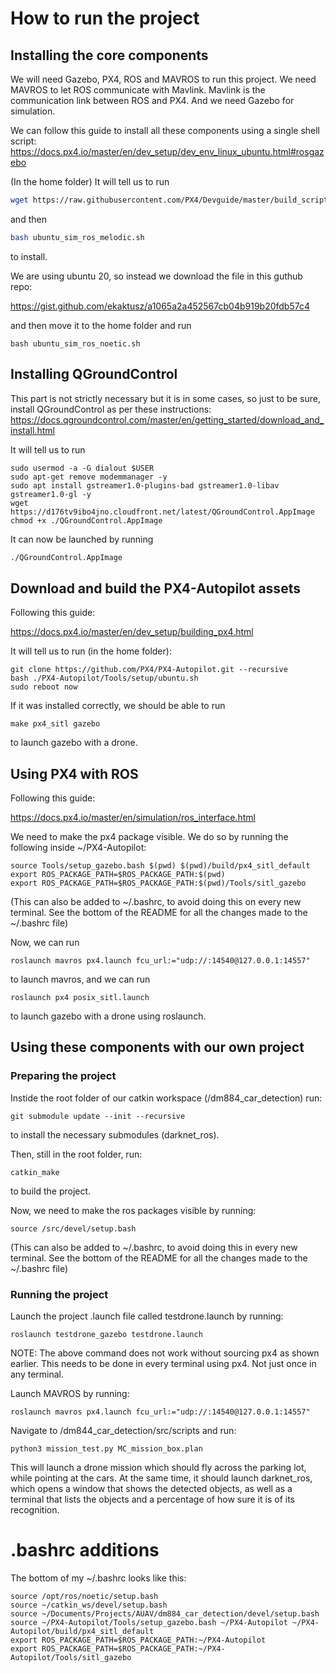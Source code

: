 # How to run the project

## Installing the core components
We will need Gazebo, PX4, ROS and MAVROS to run this project. 
We need MAVROS to let ROS communicate with Mavlink. Mavlink is the communication link between ROS and PX4. And we need Gazebo for simulation. 

We can follow this guide to install all these components using a single shell script: 
https://docs.px4.io/master/en/dev_setup/dev_env_linux_ubuntu.html#rosgazebo

(In the home folder) It will tell us to run

```bash
wget https://raw.githubusercontent.com/PX4/Devguide/master/build_scripts/ubuntu_sim_ros_melodic.sh
```

and then

```bash
bash ubuntu_sim_ros_melodic.sh
```

to install.

We are using ubuntu 20, so instead we download the file in this guthub repo:

https://gist.github.com/ekaktusz/a1065a2a452567cb04b919b20fdb57c4

and then move it to the home folder and run
```
bash ubuntu_sim_ros_noetic.sh
```


## Installing QGroundControl
This part is not strictly necessary but it is in some cases, so just to be sure, install QGroundControl as per these instructions:
https://docs.qgroundcontrol.com/master/en/getting_started/download_and_install.html

It will tell us to run
```
sudo usermod -a -G dialout $USER
sudo apt-get remove modemmanager -y
sudo apt install gstreamer1.0-plugins-bad gstreamer1.0-libav gstreamer1.0-gl -y
wget https://d176tv9ibo4jno.cloudfront.net/latest/QGroundControl.AppImage
chmod +x ./QGroundControl.AppImage
```

It can now be launched by running
```bash
./QGroundControl.AppImage
``` 

## Download and build the PX4-Autopilot assets
Following this guide:

https://docs.px4.io/master/en/dev_setup/building_px4.html

It will tell us to run (in the home folder):
```
git clone https://github.com/PX4/PX4-Autopilot.git --recursive
bash ./PX4-Autopilot/Tools/setup/ubuntu.sh
sudo reboot now
```

If it was installed correctly, we should be able to run 
```
make px4_sitl gazebo
```
to launch gazebo with a drone.

## Using PX4 with ROS
Following this guide:

https://docs.px4.io/master/en/simulation/ros_interface.html

We need to make the px4 package visible. We do so by running the following inside ~/PX4-Autopilot:
```
source Tools/setup_gazebo.bash $(pwd) $(pwd)/build/px4_sitl_default
export ROS_PACKAGE_PATH=$ROS_PACKAGE_PATH:$(pwd)
export ROS_PACKAGE_PATH=$ROS_PACKAGE_PATH:$(pwd)/Tools/sitl_gazebo
```
(This can also be added to ~/.bashrc, to avoid doing this on every new terminal. See the bottom of the README for all the changes made to the ~/.bashrc file)

Now, we can run
```
roslaunch mavros px4.launch fcu_url:="udp://:14540@127.0.0.1:14557"
```

to launch mavros, and we can run

```
roslaunch px4 posix_sitl.launch
```
to launch gazebo with a drone using roslaunch.


## Using these components with our own project
### Preparing the project

Instide the root folder of our catkin workspace (/dm884_car_detection) run:

```
git submodule update --init --recursive
```
to install the necessary submodules (darknet_ros).

Then, still in the root folder, run:
```
catkin_make
```
to build the project.

Now, we need to make the ros packages visible by running:

```
source /src/devel/setup.bash 
```
(This can also be added to ~/.bashrc, to avoid doing this in every new terminal. See the bottom of the README for all the changes made to the ~/.bashrc file)

### Running the project
Launch the project .launch file called testdrone.launch by running:
```
roslaunch testdrone_gazebo testdrone.launch
```

NOTE: The above command does not work without sourcing px4 as shown earlier. This needs to be done in every terminal using px4. Not just once in any terminal.

Launch MAVROS by running:
```
roslaunch mavros px4.launch fcu_url:="udp://:14540@127.0.0.1:14557"
```

Navigate to /dm844_car_detection/src/scripts and run:
```
python3 mission_test.py MC_mission_box.plan
```

This will launch a drone mission which should fly across the parking lot, while pointing at the cars. At the same time, it should launch darknet_ros, which opens a window that shows the detected objects, as well as a terminal that lists the objects and a percentage of how sure it is of its recognition. 

# .bashrc additions
The bottom of my ~/.bashrc looks like this:
```
source /opt/ros/noetic/setup.bash
source ~/catkin_ws/devel/setup.bash
source ~/Documents/Projects/AUAV/dm884_car_detection/devel/setup.bash
source ~/PX4-Autopilot/Tools/setup_gazebo.bash ~/PX4-Autopilot ~/PX4-Autopilot/build/px4_sitl_default
export ROS_PACKAGE_PATH=$ROS_PACKAGE_PATH:~/PX4-Autopilot
export ROS_PACKAGE_PATH=$ROS_PACKAGE_PATH:~/PX4-Autopilot/Tools/sitl_gazebo
```